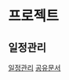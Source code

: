 # 프로젝트

## 일정관리

[일정관리](https://docs.google.com/spreadsheets/d/1TM_C8nzZuj6YsbB69Y-JufgenXv25xz_ufEhFCEanMU/edit?usp=sharing)
[공유문서](https://drive.google.com/drive/folders/1Sg7O2IQ10_TGYC11vSIuk_Sq6C_wqdbh?usp=sharing)